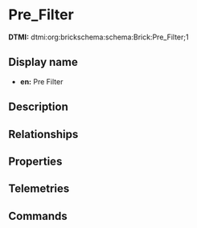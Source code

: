 # Pre_Filter
**DTMI:** dtmi:org:brickschema:schema:Brick:Pre_Filter;1
## Display name
- **en:** Pre Filter
## Description
## Relationships
## Properties
## Telemetries
## Commands
